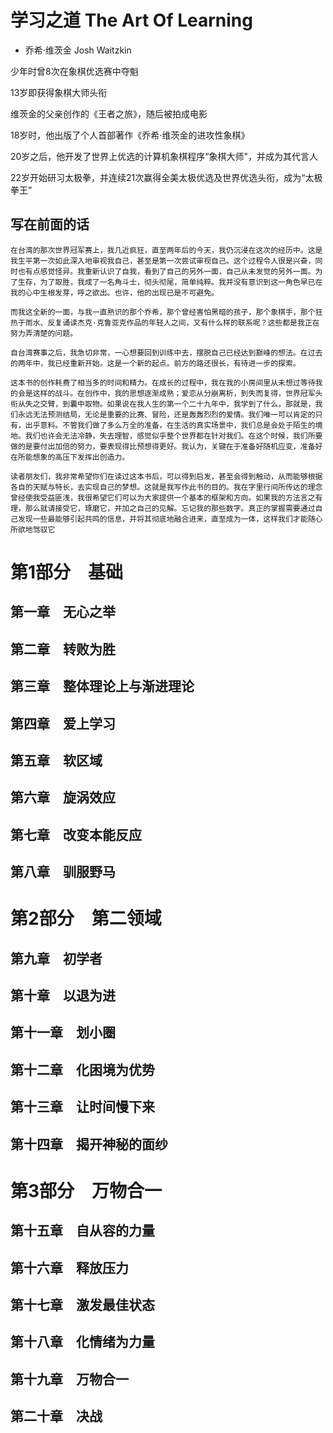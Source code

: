 # 学习之道 The Art Of Learning
- 乔希·维茨金 Josh Waitzkin 

少年时曾8次在象棋优选赛中夺魁

13岁即获得象棋大师头衔

维茨金的父亲创作的《王者之旅》，随后被拍成电影

18岁时，他出版了个人首部著作《乔希·维茨金的进攻性象棋》

20岁之后，他开发了世界上优选的计算机象棋程序“象棋大师"，并成为其代言人

22岁开始研习太极拳，并连续21次赢得全美太极优选及世界优选头衔，成为“太极拳王”


## 写在前面的话

    在台湾的那次世界冠军赛上，我几近疯狂，直至两年后的今天，我仍沉浸在这次的经历中。这是我生平第一次如此深入地审视我自己，甚至是第一次尝试审视自己。这个过程令人很是兴奋，同时也有点感觉怪异。我重新认识了自我，看到了自己的另外一面，自己从未发觉的另外一面。为了生存，为了取胜，我成了一名角斗士，彻头彻尾，简单纯粹。我并没有意识到这一角色早已在我的心中生根发芽，呼之欲出。也许，他的出现已是不可避免。

    而我这全新的一面，与我一直熟识的那个乔希，那个曾经害怕黑暗的孩子，那个象棋手，那个狂热于雨水、反复诵读杰克·克鲁亚克作品的年轻人之间，又有什么样的联系呢？这些都是我正在努力弄清楚的问题。

    自台湾赛事之后，我急切非常，一心想要回到训练中去，摆脱自己已经达到巅峰的想法。在过去的两年中，我已经重新开始。这是一个新的起点。前方的路还很长，有待进一步的探索。

    这本书的创作耗费了相当多的时间和精力。在成长的过程中，我在我的小房间里从未想过等待我的会是这样的战斗。在创作中，我的思想逐渐成熟；爱恋从分崩离析，到失而复得，世界冠军头衔从失之交臂，到囊中取物。如果说在我人生的第一个二十九年中，我学到了什么，那就是，我们永远无法预测结局，无论是重要的比赛、冒险，还是轰轰烈烈的爱情。我们唯一可以肯定的只有，出乎意料。不管我们做了多么万全的准备，在生活的真实场景中，我们总是会处于陌生的境地。我们也许会无法冷静，失去理智，感觉似乎整个世界都在针对我们。在这个时候，我们所要做的是要付出加倍的努力，要表现得比预想得更好。我认为，关键在于准备好随机应变，准备好在所能想象的高压下发挥出创造力。

    读者朋友们，我非常希望你们在读过这本书后，可以得到启发，甚至会得到触动，从而能够根据各自的天赋与特长，去实现自己的梦想。这就是我写作此书的目的。我在字里行间所传达的理念曾经使我受益匪浅，我很希望它们可以为大家提供一个基本的框架和方向。如果我的方法言之有理，那么就请接受它，琢磨它，并加之自己的见解。忘记我的那些数字。真正的掌握需要通过自己发现一些最能够引起共鸣的信息，并将其彻底地融合进来，直至成为一体，这样我们才能随心所欲地驾驭它



# 第1部分　基础

## 第一章　无心之举


## 第二章　转败为胜

## 第三章　整体理论上与渐进理论

## 第四章　爱上学习

## 第五章　软区域

## 第六章　旋涡效应

## 第七章　改变本能反应

## 第八章　驯服野马



# 第2部分　第二领域

## 第九章　初学者

## 第十章　以退为进

## 第十一章　划小圈

## 第十二章　化困境为优势

## 第十三章　让时间慢下来

## 第十四章　揭开神秘的面纱



# 第3部分　万物合一

## 第十五章　自从容的力量

## 第十六章　释放压力

## 第十七章　激发最佳状态

## 第十八章　化情绪为力量

## 第十九章　万物合一

## 第二十章　决战

